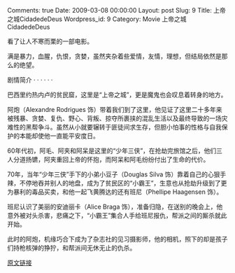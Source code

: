 Comments: true
Date: 2009-03-08 00:00:00
Layout: post
Slug: 9
Title: 上帝之城CidadedeDeus
Wordpress_id: 9
Category: Movie
上帝之城CidadedeDeus

  


看了让人不寒而栗的一部电影。




满是暴力，血腥，仇恨，贪婪，虽然夹杂着些爱情，友情，理想，但结局依然是那么的绝望。




剧情简介  · · · · · ·




巴西里约热内卢的贫民窟，这里是“上帝之城”，更是魔鬼也会叹息着转身的地方。




阿炮（Alexandre Rodrigues 饰）带着我们到了这里，他见证了这里二十多年来被残暴、贪婪、复仇、野心、背叛、掠夺所裹挟的混乱生活以及最终导致的一场灾难性的黑帮争斗。虽然从小就要辗转于匪徒间求生存，但胆小怕事的性格与自我保护的本能却使他一直能平安度日。




60年代初，阿毛、阿夹和阿呆是这里的“少年三侠”，在抢劫完旅馆之后，他们三人分道扬镳，阿夹重回上帝的怀抱，而阿呆和阿毛纷纷付出了生命的代价。




70年，当年“少年三侠”手下的小弟小豆子（Douglas Silva 饰）靠着自己的心狠手辣，不停地吞并别人的地盘，成为了贫民区的“小霸王”，生意也从抢劫升级到了更为暴利的毒品买卖，和他一起飞黄腾达的还有班尼（Phellipe Haagensen 饰）。




班尼认识了美丽的安迪丽卡（Alice Braga 饰），准备归隐，在送别的晚会上，他意外被对头杀害，悲痛之下，“小霸王”集合人手给班尼报仇，帮派之间的厮杀就此开始。




此时的阿炮，机缘巧合下成为了杂志社的见习摄影师，他的相机，照下的却是孩子们持枪核弹的狰狞，和帮派间无休无止的仇杀。




[原文链接](http://lw02nju.blog.163.com/blog/static/111602792009281114424/)
